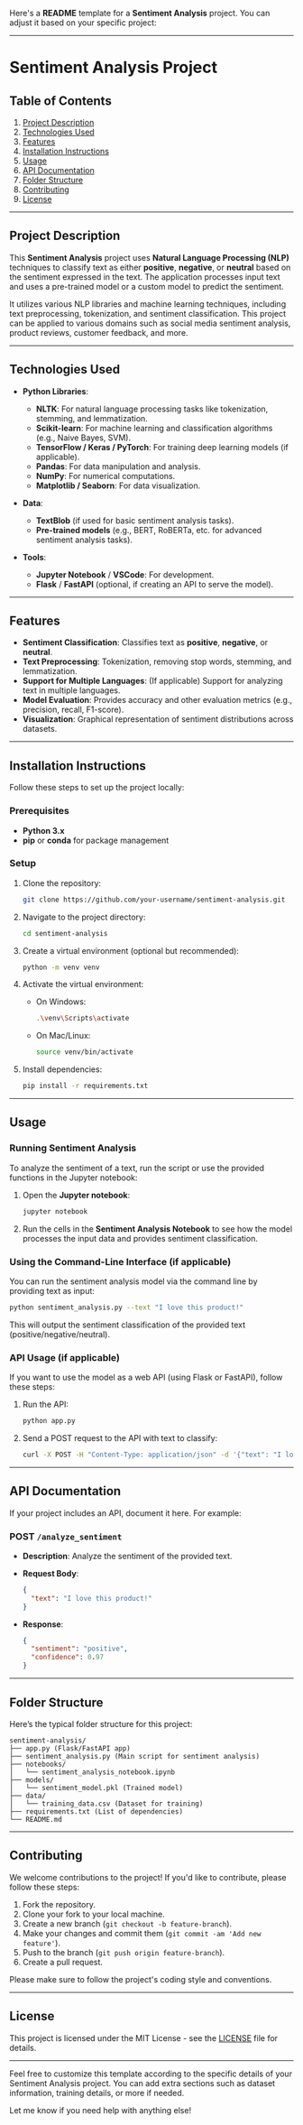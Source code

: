 Here's a **README** template for a **Sentiment Analysis** project. You can adjust it based on your specific project:

---

# Sentiment Analysis Project

## Table of Contents
1. [Project Description](#project-description)
2. [Technologies Used](#technologies-used)
3. [Features](#features)
4. [Installation Instructions](#installation-instructions)
5. [Usage](#usage)
6. [API Documentation](#api-documentation)
7. [Folder Structure](#folder-structure)
8. [Contributing](#contributing)
9. [License](#license)

---

## Project Description

This **Sentiment Analysis** project uses **Natural Language Processing (NLP)** techniques to classify text as either **positive**, **negative**, or **neutral** based on the sentiment expressed in the text. The application processes input text and uses a pre-trained model or a custom model to predict the sentiment.

It utilizes various NLP libraries and machine learning techniques, including text preprocessing, tokenization, and sentiment classification. This project can be applied to various domains such as social media sentiment analysis, product reviews, customer feedback, and more.

---

## Technologies Used

- **Python Libraries**:
  - **NLTK**: For natural language processing tasks like tokenization, stemming, and lemmatization.
  - **Scikit-learn**: For machine learning and classification algorithms (e.g., Naive Bayes, SVM).
  - **TensorFlow / Keras / PyTorch**: For training deep learning models (if applicable).
  - **Pandas**: For data manipulation and analysis.
  - **NumPy**: For numerical computations.
  - **Matplotlib / Seaborn**: For data visualization.
  
- **Data**:
  - **TextBlob** (if used for basic sentiment analysis tasks).
  - **Pre-trained models** (e.g., BERT, RoBERTa, etc. for advanced sentiment analysis tasks).
  
- **Tools**:
  - **Jupyter Notebook** / **VSCode**: For development.
  - **Flask** / **FastAPI** (optional, if creating an API to serve the model).

---

## Features

- **Sentiment Classification**: Classifies text as **positive**, **negative**, or **neutral**.
- **Text Preprocessing**: Tokenization, removing stop words, stemming, and lemmatization.
- **Support for Multiple Languages**: (If applicable) Support for analyzing text in multiple languages.
- **Model Evaluation**: Provides accuracy and other evaluation metrics (e.g., precision, recall, F1-score).
- **Visualization**: Graphical representation of sentiment distributions across datasets.

---

## Installation Instructions

Follow these steps to set up the project locally:

### Prerequisites

- **Python 3.x**
- **pip** or **conda** for package management

### Setup

1. Clone the repository:

   ```bash
   git clone https://github.com/your-username/sentiment-analysis.git
   ```

2. Navigate to the project directory:

   ```bash
   cd sentiment-analysis
   ```

3. Create a virtual environment (optional but recommended):

   ```bash
   python -m venv venv
   ```

4. Activate the virtual environment:
   - On Windows:

     ```bash
     .\venv\Scripts\activate
     ```

   - On Mac/Linux:

     ```bash
     source venv/bin/activate
     ```

5. Install dependencies:

   ```bash
   pip install -r requirements.txt
   ```

---

## Usage

### Running Sentiment Analysis

To analyze the sentiment of a text, run the script or use the provided functions in the Jupyter notebook:

1. Open the **Jupyter notebook**:

   ```bash
   jupyter notebook
   ```

2. Run the cells in the **Sentiment Analysis Notebook** to see how the model processes the input data and provides sentiment classification.

### Using the Command-Line Interface (if applicable)

You can run the sentiment analysis model via the command line by providing text as input:

```bash
python sentiment_analysis.py --text "I love this product!"
```

This will output the sentiment classification of the provided text (positive/negative/neutral).

### API Usage (if applicable)

If you want to use the model as a web API (using Flask or FastAPI), follow these steps:

1. Run the API:

   ```bash
   python app.py
   ```

2. Send a POST request to the API with text to classify:

   ```bash
   curl -X POST -H "Content-Type: application/json" -d '{"text": "I love this product!"}' http://127.0.0.1:5000/analyze_sentiment
   ```

---

## API Documentation

If your project includes an API, document it here. For example:

### **POST** `/analyze_sentiment`

- **Description**: Analyze the sentiment of the provided text.
- **Request Body**:

  ```json
  {
    "text": "I love this product!"
  }
  ```

- **Response**:

  ```json
  {
    "sentiment": "positive",
    "confidence": 0.97
  }
  ```

---

## Folder Structure

Here’s the typical folder structure for this project:

```
sentiment-analysis/
├── app.py (Flask/FastAPI app)
├── sentiment_analysis.py (Main script for sentiment analysis)
├── notebooks/
│   └── sentiment_analysis_notebook.ipynb
├── models/
│   └── sentiment_model.pkl (Trained model)
├── data/
│   └── training_data.csv (Dataset for training)
├── requirements.txt (List of dependencies)
└── README.md
```

---

## Contributing

We welcome contributions to the project! If you'd like to contribute, please follow these steps:

1. Fork the repository.
2. Clone your fork to your local machine.
3. Create a new branch (`git checkout -b feature-branch`).
4. Make your changes and commit them (`git commit -am 'Add new feature'`).
5. Push to the branch (`git push origin feature-branch`).
6. Create a pull request.

Please make sure to follow the project's coding style and conventions.

---

## License

This project is licensed under the MIT License - see the [LICENSE](LICENSE) file for details.

---

Feel free to customize this template according to the specific details of your Sentiment Analysis project. You can add extra sections such as dataset information, training details, or more if needed.

Let me know if you need help with anything else!
